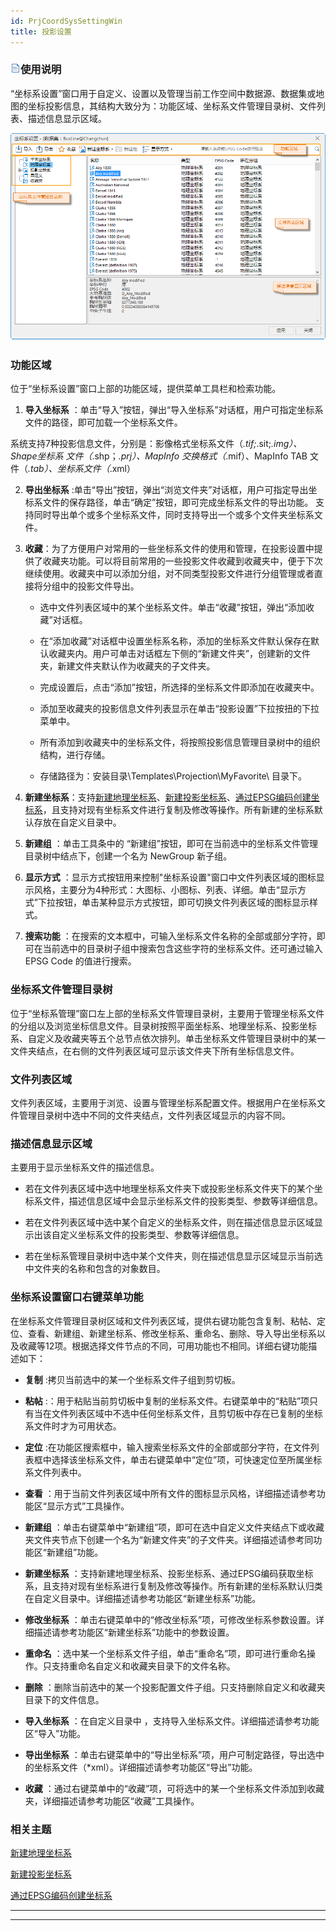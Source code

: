 ```yaml
---
id: PrjCoordSysSettingWin
title: 投影设置  
---  
```

 ### ![](../../img/read.gif)使用说明

“坐标系设置”窗口用于自定义、设置以及管理当前工作空间中数据源、数据集或地图的坐标投影信息，其结构大致分为：功能区域、坐标系文件管理目录树、文件列表、描述信息显示区域。

 ![](img/PrjCoordSysSettingWin.png)  

 ### 功能区域

 位于“坐标系设置”窗口上部的功能区域，提供菜单工具栏和检索功能。



   1. **导入坐标系** ：单击“导入”按钮，弹出“导入坐标系”对话框，用户可指定坐标系文件的路径，即可加载一个坐标系文件。

 系统支持7种投影信息文件，分别是：影像格式坐标系文件（*.tif;*.sit;*.img）、Shape坐标系
文件（*.shp；*.prj）、MapInfo 交换格式（*.mif）、MapInfo TAB 文件（*.tab）、坐标系文件（*.xml）

   2. **导出坐标系**
:单击“导出”按钮，弹出“浏览文件夹”对话框，用户可指定导出坐标系文件的保存路径，单击“确定”按钮，即可完成坐标系文件的导出功能。
 支持同时导出单个或多个坐标系文件，同时支持导出一个或多个文件夹坐标系文件。
   3. **收藏**：为了方便用户对常用的一些坐标系文件的使用和管理，在投影设置中提供了收藏夹功能。可以将目前常用的一些投影文件收藏到收藏夹中，便于下次继续使用。收藏夹中可以添加分组，对不同类型投影文件进行分组管理或者直接将分组中的投影文件导出。

        * 选中文件列表区域中的某个坐标系文件。单击“收藏”按钮，弹出“添加收藏”对话框。

        * 在“添加收藏”对话框中设置坐标系名称，添加的坐标系文件默认保存在默认收藏夹内。用户可单击对话框左下侧的“新建文件夹”，创建新的文件夹，新建文件夹默认作为收藏夹的子文件夹。

        * 完成设置后，点击“添加”按钮，所选择的坐标系文件即添加在收藏夹中。

        * 添加至收藏夹的投影信息文件列表显示在单击“投影设置”下拉按扭的下拉菜单中。

        * 所有添加到收藏夹中的坐标系文件，将按照投影信息管理目录树中的组织结构，进行存储。

        * 存储路径为：安装目录\Templates\Projection\MyFavorite\ 目录下。

   4. **新建坐标系**：支持[新建地理坐标系](NewGeoCoordSys)、[新建投影坐标系](NewProCoordSys)、[通过EPSG编码创建坐标系](NewGEPSGCoordSys)，且支持对现有坐标系文件进行复制及修改等操作。所有新建的坐标系默认存放在自定义目录中。

   5. **新建组** ：单击工具条中的 “新建组”按钮，即可在当前选中的坐标系文件管理目录树中结点下，创建一个名为 NewGroup 新子组。

   6. **显示方式**
：显示方式按钮用来控制"坐标系设置"窗口中文件列表区域的图标显示风格，主要分为4种形式：大图标、小图标、列表、详细。单击“显示方式”下拉按钮，单击某种显示方式按钮，即可切换文件列表区域的图标显示样式。

   7. **搜索功能**
：在搜索的文本框中，可输入坐标系文件名称的全部或部分字符，即可在当前选中的目录树子组中搜索包含这些字符的坐标系文件。还可通过输入 EPSG Code
的值进行搜索。





 ### 坐标系文件管理目录树




位于“坐标系管理”窗口左上部的坐标系文件管理目录树，主要用于管理坐标系文件的分组以及浏览坐标信息文件。目录树按照平面坐标系、地理坐标系、投影坐标系、自定义及收藏夹等五个总节点依次排列。单击坐标系文件管理目录树中的某一文件夹结点，在右侧的文件列表区域可显示该文件夹下所有坐标信息文件。



 ### 文件列表区域



 文件列表区域，主要用于浏览、设置与管理坐标系配置文件。根据用户在坐标系文件管理目录树中选中不同的文件夹结点，文件列表区域显示的内容不同。



 ### 描述信息显示区域



 主要用于显示坐标系文件的描述信息。



   * 若在文件列表区域中选中地理坐标系文件夹下或投影坐标系文件夹下的某个坐标系文件，描述信息区域中会显示坐标系文件的投影类型、参数等详细信息。

   * 若在文件列表区域中选中某个自定义的坐标系文件，则在描述信息显示区域显示出该自定义坐标系文件的投影类型、参数等详细信息。

   * 若在坐标系管理目录树中选中某个文件夹，则在描述信息显示区域显示当前选中文件夹的名称和包含的对象数目。





 ### 坐标系设置窗口右键菜单功能




在坐标系文件管理目录树区域和文件列表区域，提供右键功能包含复制、粘帖、定位、查看、新建组、新建坐标系、修改坐标系、重命名、删除、导入导出坐标系以及收藏等12项。根据选择文件节点的不同，可用功能也不相同。详细右键功能描述如下：



   * **复制** :拷贝当前选中的某一个坐标系文件子组到剪切板。

   * **粘帖**
:：用于粘贴当前剪切板中复制的坐标系文件。右键菜单中的“粘贴”项只有当在文件列表区域中不选中任何坐标系文件，且剪切板中存在已复制的坐标系文件时才为可用状态。

   * **定位**
:在功能区搜索框中，输入搜索坐标系文件的全部或部分字符，在文件列表框中选择该坐标系文件，单击右键菜单中“定位”项，可快速定位至所属坐标系文件列表中。

   * **查看** ：用于当前文件列表区域中所有文件的图标显示风格，详细描述请参考功能区“显示方式”工具操作。

   * **新建组**
：单击右键菜单中“新建组”项，即可在选中自定义文件夹结点下或收藏夹文件夹节点下创建一个名为“新建文件夹”的子文件夹。详细描述请参考同功能区“新建组”功能。

   * **新建坐标系**
：支持新建地理坐标系、投影坐标系、通过EPSG编码获取坐标系，且支持对现有坐标系进行复制及修改等操作。所有新建的坐标系默认归类在自定义目录中。详细描述请参考功能区“新建坐标系”功能。

   * **修改坐标系** ：单击右键菜单中的“修改坐标系”项，可修改坐标系参数设置。详细描述请参考功能区“新建坐标系”功能中的参数设置。

   * **重命名** ：选中某一个坐标系文件子组，单击“重命名”项，即可进行重命名操作。只支持重命名自定义和收藏夹目录下的文件名称。

   * **删除** ：删除当前选中的某一个投影配置文件子组。只支持删除自定义和收藏夹目录下的文件信息。

   * **导入坐标系** ：在自定义目录中 ，支持导入坐标系文件。详细描述请参考功能区“导入”功能。

   * **导出坐标系** ：单击右键菜单中的“导出坐标系”项，用户可制定路径，导出选中的坐标系文件（*xml）。详细描述请参考功能区“导出”功能。

   * **收藏** ：通过右键菜单中的“收藏”项，可将选中的某一个坐标系文件添加到收藏夹，详细描述请参考功能区“收藏”工具操作。





 ### 相关主题



  [新建地理坐标系](NewGeoCoordSys)



  [新建投影坐标系](NewProCoordSys)



  [通过EPSG编码创建坐标系](NewGEPSGCoordSys)



  




 * * *



 [](http://www.supermap.com)  
  
 ---

